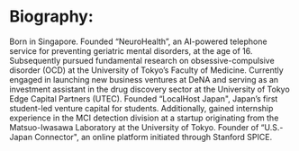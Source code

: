 # Biography:

Born in Singapore. Founded “NeuroHealth”, an AI-powered telephone service for preventing geriatric mental disorders, at the age of 16. Subsequently pursued fundamental research on obsessive-compulsive disorder (OCD) at the University of Tokyo’s Faculty of Medicine. Currently engaged in launching new business ventures at DeNA and serving as an investment assistant in the drug discovery sector at the University of Tokyo Edge Capital Partners (UTEC). Founded “LocalHost Japan", Japan’s first student-led venture capital for students. Additionally, gained internship experience in the MCI detection division at a startup originating from the Matsuo-Iwasawa Laboratory at the University of Tokyo. Founder of “U.S.-Japan Connector", an online platform initiated through Stanford SPICE.

